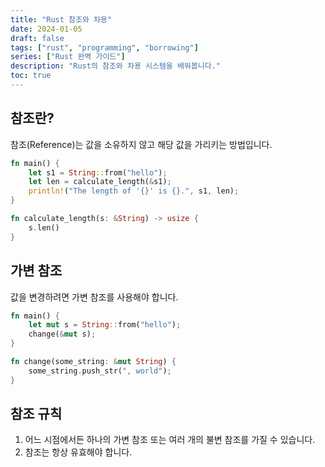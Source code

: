```yaml
---
title: "Rust 참조와 차용"
date: 2024-01-05
draft: false
tags: ["rust", "programming", "borrowing"]
series: ["Rust 완벽 가이드"]
description: "Rust의 참조와 차용 시스템을 배워봅니다."
toc: true
---
```


## 참조란?

참조(Reference)는 값을 소유하지 않고 해당 값을 가리키는 방법입니다.

```rust
fn main() {
    let s1 = String::from("hello");
    let len = calculate_length(&s1);
    println!("The length of '{}' is {}.", s1, len);
}

fn calculate_length(s: &String) -> usize {
    s.len()
}
```

## 가변 참조

값을 변경하려면 가변 참조를 사용해야 합니다.

```rust
fn main() {
    let mut s = String::from("hello");
    change(&mut s);
}

fn change(some_string: &mut String) {
    some_string.push_str(", world");
}
```

## 참조 규칙

1. 어느 시점에서든 하나의 가변 참조 또는 여러 개의 불변 참조를 가질 수 있습니다.
2. 참조는 항상 유효해야 합니다.
